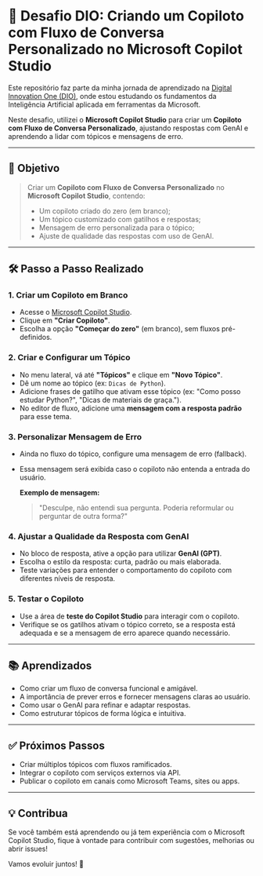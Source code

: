 # 🤖 Desafio DIO: Criando um Copiloto com Fluxo de Conversa Personalizado no Microsoft Copilot Studio

Este repositório faz parte da minha jornada de aprendizado na [Digital Innovation One (DIO)](https://www.dio.me/), onde estou estudando os fundamentos da Inteligência Artificial aplicada em ferramentas da Microsoft.

Neste desafio, utilizei o **Microsoft Copilot Studio** para criar um **Copiloto com Fluxo de Conversa Personalizado**, ajustando respostas com GenAI e aprendendo a lidar com tópicos e mensagens de erro.

---

## 🎯 Objetivo

> Criar um **Copiloto com Fluxo de Conversa Personalizado** no **Microsoft Copilot Studio**, contendo:
>
> - Um copiloto criado do zero (em branco);
> - Um tópico customizado com gatilhos e respostas;
> - Mensagem de erro personalizada para o tópico;
> - Ajuste de qualidade das respostas com uso de GenAI.

---

## 🛠️ Passo a Passo Realizado

### 1. Criar um Copiloto em Branco
- Acesse o [Microsoft Copilot Studio](https://copilotstudio.microsoft.com/).
- Clique em **"Criar Copiloto"**.
- Escolha a opção **"Começar do zero"** (em branco), sem fluxos pré-definidos.

### 2. Criar e Configurar um Tópico
- No menu lateral, vá até **"Tópicos"** e clique em **"Novo Tópico"**.
- Dê um nome ao tópico (ex: `Dicas de Python`).
- Adicione frases de gatilho que ativam esse tópico (ex: "Como posso estudar Python?", "Dicas de materiais de graça.").
- No editor de fluxo, adicione uma **mensagem com a resposta padrão** para esse tema.

### 3. Personalizar Mensagem de Erro
- Ainda no fluxo do tópico, configure uma mensagem de erro (fallback).
- Essa mensagem será exibida caso o copiloto não entenda a entrada do usuário.

  **Exemplo de mensagem:**
  > "Desculpe, não entendi sua pergunta. Poderia reformular ou perguntar de outra forma?"

### 4. Ajustar a Qualidade da Resposta com GenAI
- No bloco de resposta, ative a opção para utilizar **GenAI (GPT)**.
- Escolha o estilo da resposta: curta, padrão ou mais elaborada.
- Teste variações para entender o comportamento do copiloto com diferentes níveis de resposta.

### 5. Testar o Copiloto
- Use a área de **teste do Copilot Studio** para interagir com o copiloto.
- Verifique se os gatilhos ativam o tópico correto, se a resposta está adequada e se a mensagem de erro aparece quando necessário.

---

## 📚 Aprendizados

- Como criar um fluxo de conversa funcional e amigável.
- A importância de prever erros e fornecer mensagens claras ao usuário.
- Como usar o GenAI para refinar e adaptar respostas.
- Como estruturar tópicos de forma lógica e intuitiva.

---

## ✅ Próximos Passos

- Criar múltiplos tópicos com fluxos ramificados.
- Integrar o copiloto com serviços externos via API.
- Publicar o copiloto em canais como Microsoft Teams, sites ou apps.

---

## 💡 Contribua

Se você também está aprendendo ou já tem experiência com o Microsoft Copilot Studio, fique à vontade para contribuir com sugestões, melhorias ou abrir issues!

Vamos evoluir juntos! 🚀

